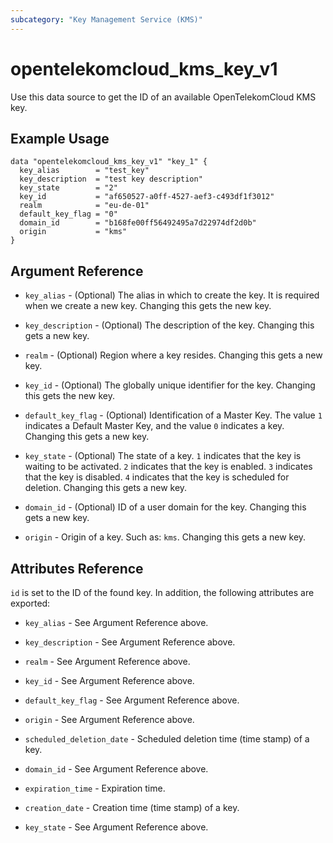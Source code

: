 ```yaml
---
subcategory: "Key Management Service (KMS)"
---
```


# opentelekomcloud_kms_key_v1

Use this data source to get the ID of an available OpenTelekomCloud KMS key.

## Example Usage

```hcl
data "opentelekomcloud_kms_key_v1" "key_1" {
  key_alias        = "test_key"
  key_description  = "test key description"
  key_state        = "2"
  key_id           = "af650527-a0ff-4527-aef3-c493df1f3012"
  realm            = "eu-de-01"
  default_key_flag = "0"
  domain_id        = "b168fe00ff56492495a7d22974df2d0b"
  origin           = "kms"
}
```

## Argument Reference

* `key_alias` - (Optional) The alias in which to create the key. It is required when
  we create a new key. Changing this gets the new key.

* `key_description` - (Optional) The description of the key. Changing this gets a new key.

* `realm` - (Optional) Region where a key resides. Changing this gets a new key.

* `key_id` - (Optional) The globally unique identifier for the key. Changing this gets the new key.

* `default_key_flag` - (Optional) Identification of a Master Key. The value `1` indicates a Default
  Master Key, and the value `0` indicates a key. Changing this gets a new key.

* `key_state` - (Optional) The state of a key. `1` indicates that the key is waiting to be activated.
  `2` indicates that the key is enabled. `3` indicates that the key is disabled. `4` indicates that
  the key is scheduled for deletion. Changing this gets a new key.

* `domain_id` - (Optional) ID of a user domain for the key. Changing this gets a new key.

* `origin` - Origin of a key. Such as: `kms`. Changing this gets a new key.

## Attributes Reference

`id` is set to the ID of the found key. In addition, the following attributes are exported:

* `key_alias` - See Argument Reference above.

* `key_description` - See Argument Reference above.

* `realm` - See Argument Reference above.

* `key_id` - See Argument Reference above.

* `default_key_flag` - See Argument Reference above.

* `origin` - See Argument Reference above.

* `scheduled_deletion_date` - Scheduled deletion time (time stamp) of a key.

* `domain_id` - See Argument Reference above.

* `expiration_time` - Expiration time.

* `creation_date` - Creation time (time stamp) of a key.

* `key_state` - See Argument Reference above.
